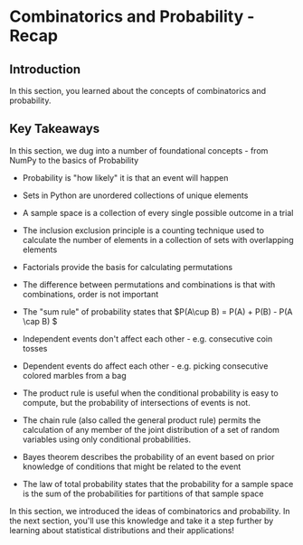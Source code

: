 
# Combinatorics and Probability - Recap

## Introduction

In this section, you learned about the concepts of combinatorics and probability.

## Key Takeaways

In this section, we dug into a number of foundational concepts - from NumPy to the basics of Probability
* Probability is "how likely" it is that an event will happen
* Sets in Python are unordered collections of unique elements
* A sample space is a collection of every single possible outcome in a trial
* The inclusion exclusion principle is a counting technique used to calculate the number of elements in a collection of sets with overlapping elements
* Factorials provide the basis for calculating permutations 
* The difference between permutations and combinations is that with combinations, order is not important
* The "sum rule" of probability states that $P(A\cup B) = P(A) + P(B) - P(A \cap B) $

* Independent events don't affect each other - e.g. consecutive coin tosses
* Dependent events do affect each other - e.g. picking consecutive colored marbles from a bag
* The product rule is useful when the conditional probability is easy to compute, but the probability of intersections of events is not.
* The chain rule (also called the general product rule) permits the calculation of any member of the joint distribution of a set of random variables using only conditional probabilities.
* Bayes theorem describes the probability of an event based on prior knowledge of conditions that might be related to the event
* The law of total probability states that the probability for a sample space is the sum of the probabilities for partitions of that sample space


In this section, we introduced the ideas of combinatorics and probability. In the next section, you'll use this knowledge and take it a step further by learning about statistical distributions and their applications!
